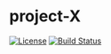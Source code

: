 # project-X
[![License](https://img.shields.io/badge/License-Apache%202.0-blue.svg)](https://opensource.org/licenses/Apache-2.0)
[![Build Status](https://travis-ci.org/{rjain09}/{project-X}.png?branch=master)](https://travis-ci.org/{rjain09}/{project-X})
